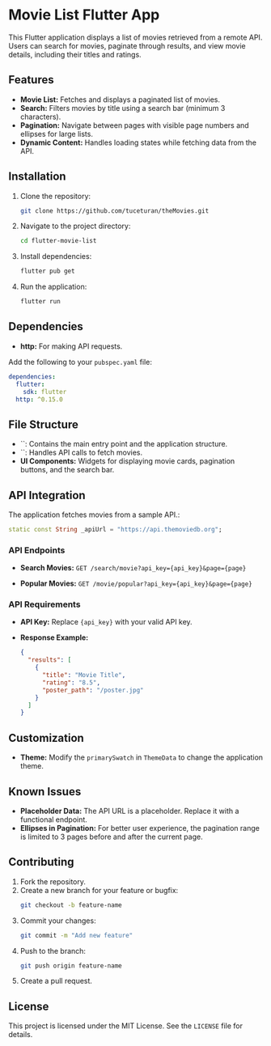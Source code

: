 # Movie List Flutter App

This Flutter application displays a list of movies retrieved from a remote API. Users can search for movies, paginate through results, and view movie details, including their titles and ratings.

## Features

- **Movie List:** Fetches and displays a paginated list of movies.
- **Search:** Filters movies by title using a search bar (minimum 3 characters).
- **Pagination:** Navigate between pages with visible page numbers and ellipses for large lists.
- **Dynamic Content:** Handles loading states while fetching data from the API.

## Installation

1. Clone the repository:

   ```bash
   git clone https://github.com/tuceturan/theMovies.git
   ```

2. Navigate to the project directory:

   ```bash
   cd flutter-movie-list
   ```

3. Install dependencies:

   ```bash
   flutter pub get
   ```

4. Run the application:

   ```bash
   flutter run
   ```

## Dependencies

- **http:** For making API requests.

Add the following to your `pubspec.yaml` file:

```yaml
dependencies:
  flutter:
    sdk: flutter
  http: ^0.15.0
```

## File Structure

- ``: Contains the main entry point and the application structure.
- ``: Handles API calls to fetch movies.
- **UI Components:** Widgets for displaying movie cards, pagination buttons, and the search bar.

## API Integration

The application fetches movies from a sample API.:

```dart
static const String _apiUrl = "https://api.themoviedb.org";
```

### API Endpoints

- **Search Movies:**
  `GET /search/movie?api_key={api_key}&page={page}`

- **Popular Movies:**
  `GET /movie/popular?api_key={api_key}&page={page}`

### API Requirements

- **API Key:** Replace `{api_key}` with your valid API key.

- **Response Example:**
  ```json
  {
    "results": [
      {
        "title": "Movie Title",
        "rating": "8.5",
        "poster_path": "/poster.jpg"
      }
    ]
  }
  ```

## Customization

- **Theme:** Modify the `primarySwatch` in `ThemeData` to change the application theme.

## Known Issues

- **Placeholder Data:** The API URL is a placeholder. Replace it with a functional endpoint.
- **Ellipses in Pagination:** For better user experience, the pagination range is limited to 3 pages before and after the current page.

## Contributing

1. Fork the repository.
2. Create a new branch for your feature or bugfix:
   ```bash
   git checkout -b feature-name
   ```
3. Commit your changes:
   ```bash
   git commit -m "Add new feature"
   ```
4. Push to the branch:
   ```bash
   git push origin feature-name
   ```
5. Create a pull request.

## License

This project is licensed under the MIT License. See the `LICENSE` file for details.

